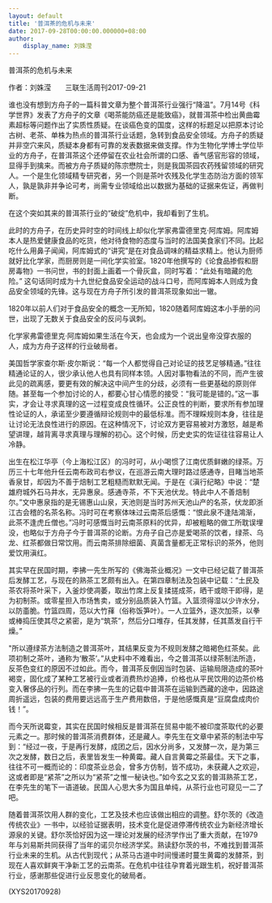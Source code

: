 ```yaml
---
layout: default
title: '普洱茶的危机与未来'
date: 2017-09-28T00:00:00.000000+08:00
author:
    display_name: 刘姝滢
---
```


普洱茶的危机与未来

作者：刘姝滢　　三联生活周刊2017-09-21

谁也没有想到方舟子的一篇科普文章为整个普洱茶行业强行“降温”。7月14号《科学世界》发表了方舟子的文章《喝茶能防癌还是能致癌》，就普洱茶中检出黄曲霉素超标等问题作出了实质性质疑。在谈癌色变的国度，这样的标题足以把原本讨论古树、老茶、单株为热点的普洱茶行业话题，急转到食品安全领域。方舟子的质疑并非空穴来风，质疑本身都有可靠的发表数据来做支撑。作为生物化学博士学位毕业的方舟子，在普洱茶这个还停留在农业社会所谓的口感、香气感官形容的领域，显得手到擒来。而被方舟子质疑的陈宗懋院士，则是我国茶园农药残留领域的研究人。一个是生化领域精专研究者，另一个则是茶叶农残及化学生态防治方面的领军人，孰是孰非并争论可考，尚需专业领域给出以数据为基础的证据来佐证，再做判断。

在这个突如其来的普洱茶行业的“破绽”危机中，我却看到了生机。

此时的方舟子，在历史异时空的时间线上却似化学家弗雷德里克·阿库姆。阿库姆本人是热爱健康食品的吃货，他对待食物的态度与当时的法国美食家们不同。比起吃什么用鼻子闻闻，阿库姆式的“讲究”是在对食品调味的精益求精上。他认为厨师就好比化学家，而厨房则是一间化学实验室。1820年他撰写的《论食品掺假和厨房毒物》一书问世，书的封面上画着一个骨灰盒，同时写着：“此处有暗藏的危险。” 这句话同时成为十九世纪食品安全运动的战斗口号，而阿库姆本人则成为食品安全领域的先锋。这与现在方舟子所引发的普洱茶现象如出一辙。

1820年以前人们对于食品安全的概念一无所知，1820随着阿库姆这本小手册的问世，出现了无数关于食品安全的反问与讽刺。

化学家弗雷德里克·阿库姆如果生活在今天，也会成为一个说出皇帝没穿衣服的人，成为方舟子这样的行业破局者。

美国哲学家查尔斯·皮尔斯说：“每一个人都觉得自己对论证的技艺足够精通。”往往精通论证的人，很少承认他人也具有同样本领。人因对事物看法的不同，而产生彼此见的疏离感，要更有效的解决这中间产生的分歧，必须有一些更基础的原则伴随。甚至每一个参加讨论的人，都要心甘心情愿的接受：“我可能是错的。”这一事实，才会让寻求真理的这一过程变成良性循环。公正良性的判断，要求所有参加理性论证的人，承诺至少要遵循辩论规则中的最低标准。而不理睬规则本身，往往是让讨论无法良性进行的原因。在这种情况下，讨论双方更容易被对方激怒，越是希望讲理，越背离寻求真理与理解的初心。这个时候，历史史实的佐证往往容易让人冷静。

出生在松江华亭（今上海松江区）的冯时可，从小喝惯了江南优质鲜嫩的绿茶。万历三十七年他升任云南布政司右参议，在巡游云南大理时路过感通寺，目睹当地茶香泉甘，却因为不善于焙制工艺粗糙而默默无闻。于是在《滇行纪略》中说：“楚雄府城外石马井水，无异惠泉。感通寺茶，不下天池伏龙。特此中人不善焙制尔。”文中惠泉指的是无锡惠山山泉，天池则是当时苏州天池山产的名茶，伏龙即浙江古会稽的名茶名称。冯时可在考察体味过云南茶后感慨：“恨此泉不逢陆鴻渐，此茶不逢虎丘僧也。”冯时可感慨当时云南茶原料的优异，却被粗略的做工所耽误埋没，也略似于方舟子今于普洱茶的论断。方舟子自己亦是爱喝茶的饮者，绿茶、乌龙、红茶都做日常饮用。而云南茶排除细菌、真菌含量都无正常标识的茶外，他则爱饮用滇红。

其实早在民国时期，李拂一先生所写的《佛海茶业概况》一文中已经记载了普洱茶后发酵工艺，与现在的熟茶工艺颇有出入。在第四章制法及包装中记载：“土民及茶农将茶叶采下，入釜炒使凋萎，取出竹席上反复揉搓成茶，晒干或晾干即得，是为初制茶。或零星担入市场售卖，或分别品质装入竹篮。入篮须得湿以少许水分，以防齑脆。竹篮四周，范以大竹萚（俗称饭笋叶）。一人立篮外，逐次加茶，以拳或棒捣压使其尽之紧密，是为“筑茶”，然后分口堆存，任其发酵，任其蒸发自行干燥。”

"所以遵绿茶方法制造之普洱茶叶，其结果反变为不规则发酵之暗褐色红茶矣。此项初制之茶叶，通称为‘散茶’。”从史料中不难看出，今之普洱茶以绿茶制法所造，反茶色变红的原因不过如此。而今，普洱茶反倒因当时包装、运输局限造成的茶叶褐变，固化成了某种工艺被行业或者消费热炒追捧，价格也从平民饮用的边茶价格变入奢侈品的行列。而在李拂一先生的记载中普洱茶在运输到西藏的途中，因路途周折遥远，包装的费用要远远高于生产费用数倍，于是他感慨真是“豆腐盘成肉价钱！”。

而今天所说霉变，其实在民国时候相反是普洱茶在贸易中能不被印度茶取代的必要元素之一。那时候的普洱茶消费群体，还是藏人。李先生在文章中紧茶的制法中写到：“经过一夜，于是再行发酵，成团之后，因水分尚多，又发酵一次，是为第三次之发酵，数日之后，表里皆发生一种黄霉。藏人自言黄霉之茶最佳。天下之事，往往不可一概而论的：印度茶业总会，曾多方仿制，皆不成功，未获藏人之欢迎，这或者即是“紧茶”之所以为“紧茶”之惟一秘诀也。”如今玄之又玄的普洱熟茶工艺，在李先生的笔下一语道破。民国人心思大多为国且单纯，从茶行业也可窥见一二了吧。

随着普洱茶饮用人群的变化，工艺及技术也应该做出相应的调整。舒尔茨的《改造传统农业》一书中，以经验证据表明，技术变化是促进停滞传统农业为新经济增长源泉的关键。舒尔茨恰好因为这一理论对发展的经济学作出了重大贡献，在1979年与刘易斯共同获得了当年的诺贝尔经济学奖。熟读舒尔茨的书，不难找到普洱茶行业未来的生机。从古代到现代；从茶马古道中时间慢递时蔓生黄霉的发酵茶，到现在人喜欢鲜爽干净新工艺的云南茶。在危机中往往孕育着光跟生机，祝好普洱茶行业，感谢那些促进行业反思变化的破局者。

(XYS20170928)

